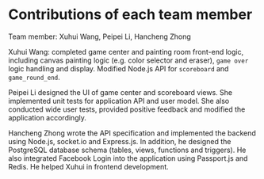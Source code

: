 Contributions of each team member  
========================  

Team member: Xuhui Wang, Peipei Li, Hancheng Zhong

Xuhui Wang: completed game center and painting room front-end logic, including canvas painting logic (e.g. color selector and eraser), `game over` logic handling and display. Modified Node.js API for `scoreboard` and `game_round_end`.
              
Peipei Li designed the UI of game center and scoreboard views. She implemented unit tests for application API and user model. She also conducted wide user tests, provided positive feedback and modified the application accordingly.
        
Hancheng Zhong wrote the API specification and implemented the backend using Node.js, socket.io and Express.js. In addition, he designed the PostgreSQL database schema (tables, views, functions and triggers). He also integrated Facebook Login into the application using Passport.js and Redis. He helped Xuhui in frontend development.

